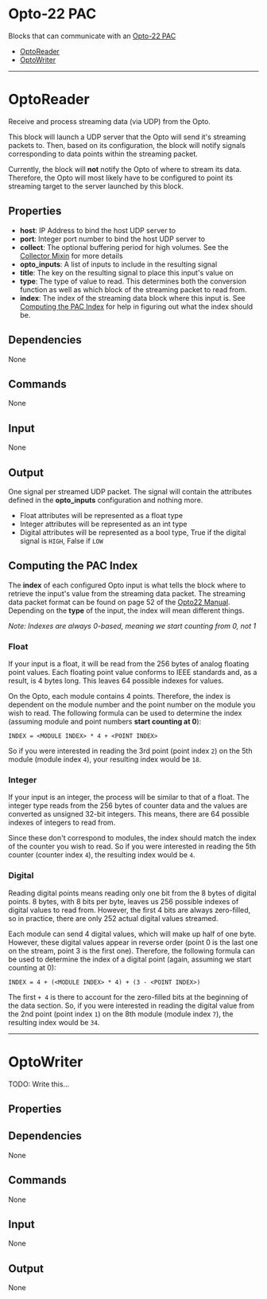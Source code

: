 Opto-22 PAC
=======

Blocks that can communicate with an [Opto-22 PAC](http://opto22.com)

-   [OptoReader](#optoreader)
-   [OptoWriter](#optowriter)

***

OptoReader
===========

Receive and process streaming data (via UDP) from the Opto.

This block will launch a UDP server that the Opto will send it's streaming packets to. Then, based on its configuration, the block will notify signals corresponding to data points within the streaming packet.

Currently, the block will **not** notify the Opto of where to stream its data. Therefore, the Opto will most likely have to be configured to point its streaming target to the server launched by this block.

Properties
--------------

-   **host**: IP Address to bind the host UDP server to
-   **port**: Integer port number to bind the host UDP server to
-   **collect**: The optional buffering period for high volumes. See the [Collector Mixin](https://github.com/nio-blocks/mixins/tree/master/collector) for more details
-   **opto_inputs**: A list of inputs to include in the resulting signal
  -    **title**: The key on the resulting signal to place this input's value on
  -    **type**: The type of value to read. This determines both the conversion function as well as which block of the streaming packet to read from.
  -    **index**: The index of the streaming data block where this input is. See [Computing the PAC Index](#computing-the-pac-index) for help in figuring out what the index should be.


Dependencies
----------------
None

Commands
----------------
None

Input
-------
None

Output
---------
One signal per streamed UDP packet. The signal will contain the attributes defined in the **opto_inputs** configuration and nothing more.

-  Float attributes will be represented as a float type
-  Integer attributes will be represented as an int type
-  Digital attributes will be represented as a bool type, True if the digital signal is `HIGH`, False if `LOW`


Computing the PAC Index
--------------------------
The **index** of each configured Opto input is what tells the block where to retrieve the input's value from the streaming data packet. The streaming data packet format can be found on page 52 of the [Opto22 Manual](http://documents.opto22.com/1465_OptoMMP_Protocol_Guide.pdf). Depending on the **type** of the input, the index will mean different things.

_Note: Indexes are always 0-based, meaning we start counting from 0, not 1_

### Float
If your input is a float, it will be read from the 256 bytes of analog floating point values. Each floating point value conforms to IEEE standards and, as a result, is 4 bytes long. This leaves 64 possible indexes for values.

On the Opto, each module contains 4 points. Therefore, the index is dependent on the module number and the point number on the module you wish to read. The following formula can be used to determine the index (assuming module and point numbers **start counting at 0**):

    INDEX = <MODULE INDEX> * 4 + <POINT INDEX>

So if you were interested in reading the 3rd point (point index `2`) on the 5th module (module index `4`), your resulting index would be `18`.


### Integer
If your input is an integer, the process will be similar to that of a float. The integer type reads from the 256 bytes of counter data and the values are converted as unsigned 32-bit integers. This means, there are 64 possible indexes of integers to read from.

Since these don't correspond to modules, the index should match the index of the counter you wish to read. So if you were interested in reading the 5th counter (counter index `4`), the resulting index would be `4`.


### Digital
Reading digital points means reading only one bit from the 8 bytes of digital points. 8 bytes, with 8 bits per byte, leaves us 256 possible indexes of digital values to read from. However, the first 4 bits are always zero-filled, so in practice, there are only 252 actual digital values streamed.

Each module can send 4 digital values, which will make up half of one byte. However, these digital values appear in reverse order (point 0 is the last one on the stream, point 3 is the first one). Therefore, the following formula can be used to determine the index of a digital point (again, assuming we start counting at 0):

    INDEX = 4 + (<MODULE INDEX> * 4) + (3 - <POINT INDEX>)

The first `+ 4` is there to account for the zero-filled bits at the beginning of the data section. So, if you were interested in reading the digital value from the 2nd point (point index `1`) on the 8th module (module index `7`), the resulting index would be `34`.

***

OptoWriter
===========

TODO: Write this...


Properties
--------------


Dependencies
----------------
None

Commands
----------------
None

Input
-------
None

Output
---------
None
